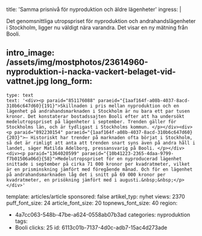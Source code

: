 title: 'Samma prisnivå för nyproduktion och äldre lägenheter'
ingress: |
  <p>Det genomsnittliga utropspriset för nyproduktion och andrahandslägenheter i Stockholm, ligger nu väldigt nära varandra. Det visar en ny mätning från Booli.
  </p>
  
intro_image: /assets/img/mostphotos/23614960-nyproduktion-i-nacka-vackert-belaget-vid-vattnet.jpg
long_form:
  -
    type: text
    text: '<div><p paraid="851176088" paraeid="{1aaf164f-a08b-4037-8acd-310b6c647d60}{191}">Skillnaden i pris mellan nyproduktion och en lägenhet på andrahandsmarknaden i Stockholm är nu bara ett par tusen kronor. Det konstaterar bostadssajten Booli efter att ha undersökt medelutropspriset på lägenheter i september. Trenden gäller för Stockholms län, och är tydligast i Stockholms kommun. </p></div><div><p paraid="892230154" paraeid="{1aaf164f-a08b-4037-8acd-310b6c647d60}{203}">– Historiskt har trender på marknaden ofta börjat i Stockholm, så det är rimligt att anta att trenden snart syns även på andra håll i landet, säger Matilda Adelborg, pressansvarig på Booli. </p></div><div><p paraid="1364020599" paraeid="{10b41223-2365-4daa-9799-f7b01506a06d}{58}">Medelutropspriset för en nyproducerad lägenhet snittade i september på cirka 71 000 kronor per kvadratmeter, vilket är en prisminskning jämfört med föregående månad. Och för en lägenhet på andrahandsmarknaden låg det i snitt på 69 000 kronor per kvadratmeter, en prisökning jämfört med i augusti.&nbsp;&nbsp;</p></div>'
template: articles/article
sponsored: false
artikel_typ: nyhet
views: 2370
puff_font_size: 24
article_font_size: 20
topnews_font_size: 40
region:
  - 4a7cc063-548b-47be-a624-0558ab07b3ad
categories: nyproduktion
tags:
  - Booli
clicks: 25
id: 6113c01b-7137-4d0c-adb7-15ac4d273ade
